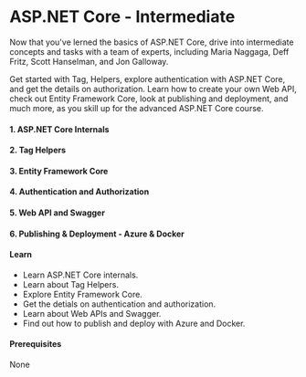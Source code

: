 # ASP.NET Core - Intermediate

Now that you've lerned the basics of ASP.NET Core, drive into intermediate concepts and tasks with a team of experts, including Maria Naggaga, Deff Fritz, Scott Hanselman, and Jon Galloway.

Get started with Tag, Helpers, explore authentication with ASP.NET Core, and get the details on authorization. Learn how to create your own Web API, check out Entity Framework Core, look at publishing and deployment, and much more, as you skill up for the advanced ASP.NET Core course.

#### 1. ASP.NET Core Internals
#### 2. Tag Helpers
#### 3. Entity Framework Core
#### 4. Authentication and Authorization
#### 5. Web API and Swagger
#### 6. Publishing & Deployment - Azure & Docker

#### Learn
* Learn ASP.NET Core internals.
* Learn about Tag Helpers.
* Explore Entity Framework Core.
* Get the detials on authentication and authorization.
* Learn about Web APIs and Swagger.
* Find out how to publish and deploy with Azure and Docker.

#### Prerequisites
None
